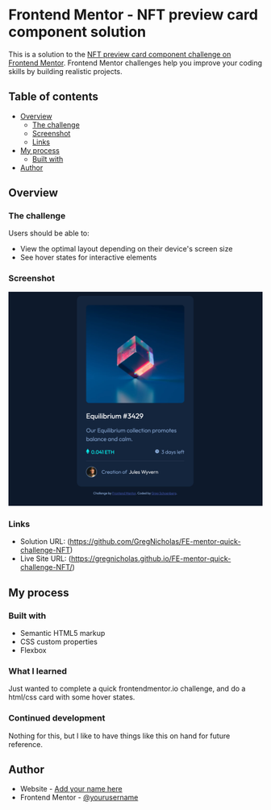 # Frontend Mentor - NFT preview card component solution

This is a solution to the [NFT preview card component challenge on Frontend Mentor](https://www.frontendmentor.io/challenges/nft-preview-card-component-SbdUL_w0U). Frontend Mentor challenges help you improve your coding skills by building realistic projects.

## Table of contents

- [Overview](#overview)
  - [The challenge](#the-challenge)
  - [Screenshot](#screenshot)
  - [Links](#links)
- [My process](#my-process)
  - [Built with](#built-with)
- [Author](#author)

## Overview

### The challenge

Users should be able to:

- View the optimal layout depending on their device's screen size
- See hover states for interactive elements

### Screenshot

![](./images/NFT-screen.png)

### Links

- Solution URL: (https://github.com/GregNicholas/FE-mentor-quick-challenge-NFT)
- Live Site URL: (https://gregnicholas.github.io/FE-mentor-quick-challenge-NFT/)

## My process

### Built with

- Semantic HTML5 markup
- CSS custom properties
- Flexbox

### What I learned

Just wanted to complete a quick frontendmentor.io challenge, and do a html/css card with some hover states.

### Continued development

Nothing for this, but I like to have things like this on hand for future reference.

## Author

- Website - [Add your name here](https://gregschoenberg.com)
- Frontend Mentor - [@yourusername](https://www.frontendmentor.io/profile/GregNicholas)
